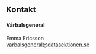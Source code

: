 ## Kontakt

#### Vårbalsgeneral

Emma Ericsson </br>
[varbalsgeneral@datasektionen.se](mailto:varbalsgeneral@datasektionen.se)
